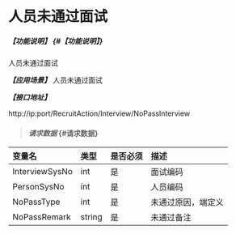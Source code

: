 # 人员未通过面试
##### _【功能说明】_ {#【功能说明】}

人员未通过面试


_**【应用场景】**_
人员未通过面试


_**【接口地址】**_

http://ip:port/RecruitAction/Interview/NoPassInterview

> #### _请求数据_ {#请求数据}

| 变量名 | 类型 | 是否必须 | 描述 |
| :--- | :--- | :--- | :--- |
| InterviewSysNo| int | 是 | 面试编码 |
| PersonSysNo|int | 是 | 人员编码 |
| NoPassType|int | 是 | 未通过原因，端定义 |
| NoPassRemark|string| 是 | 未通过备注 |















